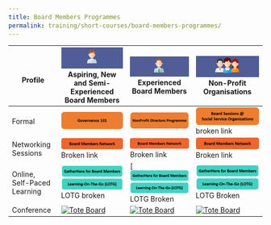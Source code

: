 ```yaml
---
title: Board Members Programmes
permalink: training/short-courses/board-members-programmes/
---
```



| <br> Profile | ![Aspiring, New and Semi-Experienced Board Members](/images/short-courses/board-page/aspiring-new-semi-board-members.png) Aspiring, New and Semi-Experienced Board Members  |![Experienced Board Members](/images/short-courses/board-page/experienced-board-members.png) Experienced Board Members  |![Non-Profit Organisation](/images/short-courses/board-page/non-profit-org.png) Non-Profit Organisations  |  
|--|--|--|--|
|Formal |[![Governance 101](/images/short-courses/board-page/governance-101.png)](governance-101)  |[![NonProfit Directors Programme](/images/short-courses/board-page/nonprofit-directors-prog.png)](nonprofit-directors-programme)  | [![Board Sessions @ Social Service Organisations](/images/short-courses/board-page/board-service-sessions-sso.png)](board-sessions-at-social-service-organisations) broken link |
|Networking Sessions| [![Board Members Network](/images/short-courses/board-page/board-members-network.png)](board-members-network) Broken link |[![Board Members Network](/images/short-courses/board-page/board-members-network.png)](board-members-network) Broken link|[![Board Members Network](/images/short-courses/board-page/board-members-network.png)](board-members-network) Broken link|
|Online, Self-Paced Learning| [![Gather Here, Learning-On-The-Go](/images/short-courses/board-page/gatherhere-lotg.png)](gatherhere-learningonthego) LOTG broken |[[![Gather Here, Learning-On-The-Go](/images/short-courses/board-page/gatherhere-lotg.png)](gatherhere-learningonthego) LOTG Broken|[![Gather Here, Learning-On-The-Go](/images/short-courses/board-page/gatherhere-lotg.png)](gatherhere-learningonthego) LOTG Broken|
|Conference| [![Tote Board](/images/short-courses/board-page/tote-board-ssi-gls-network.png)](/initiatives/tote-board-ssi/)|[![Tote Board](/images/short-courses/board-page/tote-board-ssi-gls-network.png)](/initiatives/tote-board-ssi/)|[![Tote Board](/images/short-courses/board-page/tote-board-ssi-gls-network.png)](/initiatives/tote-board-ssi/)|
